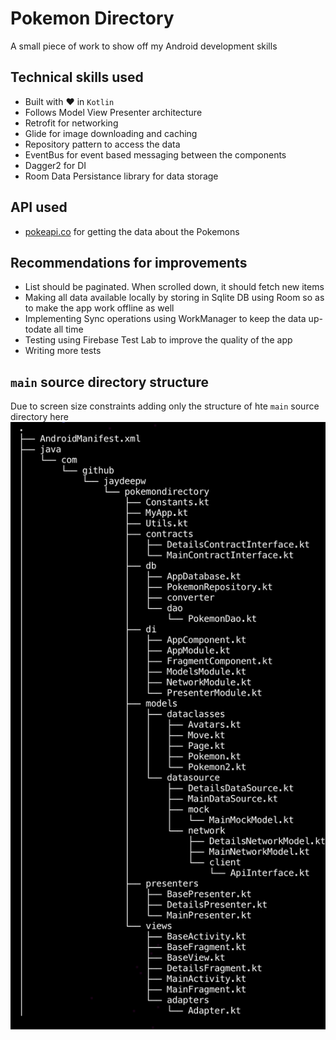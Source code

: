 # Pokemon Directory
A small piece of work to show off my Android development skills

## Technical skills used
- Built with :heart: in `Kotlin`
- Follows Model View Presenter architecture
- Retrofit for networking
- Glide for image downloading and caching
- Repository pattern to access the data
- EventBus for event based messaging between the components
- Dagger2 for DI
- Room Data Persistance library for data storage

## API used
- [pokeapi.co](https://pokeapi.co) for getting the data about the Pokemons

## Recommendations for improvements
- List should be paginated. When scrolled down, it should fetch new items
- Making all data available locally by storing in Sqlite DB using Room so as to make the app work offline as well
- Implementing Sync operations using WorkManager to keep the data up-todate all time
- Testing using Firebase Test Lab to improve the quality of the app
- Writing more tests

## `main` source directory structure
Due to screen size constraints adding only the structure of hte `main` source directory here
<img src="https://raw.githubusercontent.com/jaydeepw/pokemon-directory/master/main-tree.png"
     alt="Main source tree" />